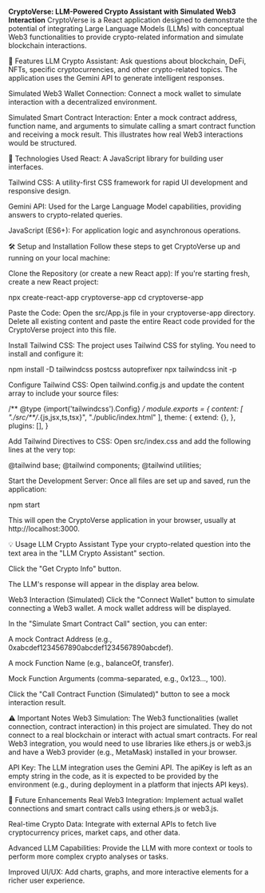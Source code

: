 **CryptoVerse: LLM-Powered Crypto Assistant with Simulated Web3 Interaction**
CryptoVerse is a React application designed to demonstrate the potential of integrating Large Language Models (LLMs) with conceptual Web3 functionalities to provide crypto-related information and simulate blockchain interactions.

🌟 Features
LLM Crypto Assistant: Ask questions about blockchain, DeFi, NFTs, specific cryptocurrencies, and other crypto-related topics. The application uses the Gemini API to generate intelligent responses.

Simulated Web3 Wallet Connection: Connect a mock wallet to simulate interaction with a decentralized environment.

Simulated Smart Contract Interaction: Enter a mock contract address, function name, and arguments to simulate calling a smart contract function and receiving a mock result. This illustrates how real Web3 interactions would be structured.

🚀 Technologies Used
React: A JavaScript library for building user interfaces.

Tailwind CSS: A utility-first CSS framework for rapid UI development and responsive design.

Gemini API: Used for the Large Language Model capabilities, providing answers to crypto-related queries.

JavaScript (ES6+): For application logic and asynchronous operations.

🛠️ Setup and Installation
Follow these steps to get CryptoVerse up and running on your local machine:

Clone the Repository (or create a new React app):
If you're starting fresh, create a new React project:

npx create-react-app cryptoverse-app
cd cryptoverse-app

Paste the Code:
Open the src/App.js file in your cryptoverse-app directory. Delete all existing content and paste the entire React code provided for the CryptoVerse project into this file.

Install Tailwind CSS:
The project uses Tailwind CSS for styling. You need to install and configure it:

npm install -D tailwindcss postcss autoprefixer
npx tailwindcss init -p

Configure Tailwind CSS:
Open tailwind.config.js and update the content array to include your source files:

/** @type {import('tailwindcss').Config} */
module.exports = {
  content: [
    "./src/**/*.{js,jsx,ts,tsx}",
    "./public/index.html"
  ],
  theme: {
    extend: {},
  },
  plugins: [],
}

Add Tailwind Directives to CSS:
Open src/index.css and add the following lines at the very top:

@tailwind base;
@tailwind components;
@tailwind utilities;

Start the Development Server:
Once all files are set up and saved, run the application:

npm start

This will open the CryptoVerse application in your browser, usually at http://localhost:3000.

💡 Usage
LLM Crypto Assistant
Type your crypto-related question into the text area in the "LLM Crypto Assistant" section.

Click the "Get Crypto Info" button.

The LLM's response will appear in the display area below.

Web3 Interaction (Simulated)
Click the "Connect Wallet" button to simulate connecting a Web3 wallet. A mock wallet address will be displayed.

In the "Simulate Smart Contract Call" section, you can enter:

A mock Contract Address (e.g., 0xabcdef1234567890abcdef1234567890abcdef).

A mock Function Name (e.g., balanceOf, transfer).

Mock Function Arguments (comma-separated, e.g., 0x123..., 100).

Click the "Call Contract Function (Simulated)" button to see a mock interaction result.

⚠️ Important Notes
Web3 Simulation: The Web3 functionalities (wallet connection, contract interaction) in this project are simulated. They do not connect to a real blockchain or interact with actual smart contracts. For real Web3 integration, you would need to use libraries like ethers.js or web3.js and have a Web3 provider (e.g., MetaMask) installed in your browser.

API Key: The LLM integration uses the Gemini API. The apiKey is left as an empty string in the code, as it is expected to be provided by the environment (e.g., during deployment in a platform that injects API keys).

🔮 Future Enhancements
Real Web3 Integration: Implement actual wallet connections and smart contract calls using ethers.js or web3.js.

Real-time Crypto Data: Integrate with external APIs to fetch live cryptocurrency prices, market caps, and other data.

Advanced LLM Capabilities: Provide the LLM with more context or tools to perform more complex crypto analyses or tasks.

Improved UI/UX: Add charts, graphs, and more interactive elements for a richer user experience.
